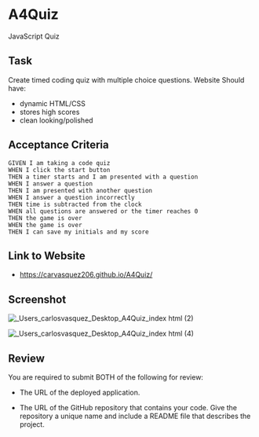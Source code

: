 # A4Quiz
JavaScript Quiz

## Task

Create timed coding quiz with multiple choice questions.
Website Should have:
- dynamic HTML/CSS
- stores high scores
- clean looking/polished

## Acceptance Criteria

```
GIVEN I am taking a code quiz
WHEN I click the start button
THEN a timer starts and I am presented with a question
WHEN I answer a question
THEN I am presented with another question
WHEN I answer a question incorrectly
THEN time is subtracted from the clock
WHEN all questions are answered or the timer reaches 0
THEN the game is over
WHEN the game is over
THEN I can save my initials and my score
```

## Link to Website
- https://carvasquez206.github.io/A4Quiz/

## Screenshot
![_Users_carlosvasquez_Desktop_A4Quiz_index html (2)](https://user-images.githubusercontent.com/63617482/131242763-57ee1e3f-236e-4e2f-9eb4-018d7c8e46a1.png)

![_Users_carlosvasquez_Desktop_A4Quiz_index html (4)](https://user-images.githubusercontent.com/63617482/131242829-656f9e78-c311-4e81-a635-285fdb5337d0.png)




## Review

You are required to submit BOTH of the following for review:

* The URL of the deployed application.

* The URL of the GitHub repository that contains your code. Give the repository a unique name and include a README file that describes the project.
